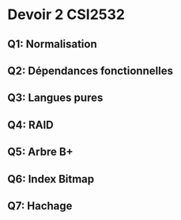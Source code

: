 # Devoir 2 CSI2532

## Q1: Normalisation

## Q2: Dépendances fonctionnelles

## Q3: Langues pures

## Q4: RAID

## Q5: Arbre B+

## Q6: Index Bitmap

## Q7: Hachage

